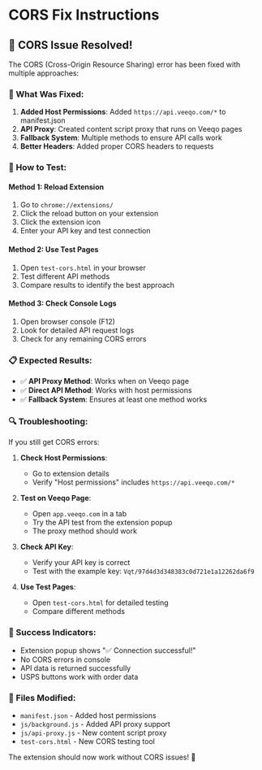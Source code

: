 # CORS Fix Instructions

## 🚨 **CORS Issue Resolved!**

The CORS (Cross-Origin Resource Sharing) error has been fixed with multiple approaches:

### **🔧 What Was Fixed:**

1. **Added Host Permissions**: Added `https://api.veeqo.com/*` to manifest.json
2. **API Proxy**: Created content script proxy that runs on Veeqo pages
3. **Fallback System**: Multiple methods to ensure API calls work
4. **Better Headers**: Added proper CORS headers to requests

### **🚀 How to Test:**

#### **Method 1: Reload Extension**
1. Go to `chrome://extensions/`
2. Click the reload button on your extension
3. Click the extension icon
4. Enter your API key and test connection

#### **Method 2: Use Test Pages**
1. Open `test-cors.html` in your browser
2. Test different API methods
3. Compare results to identify the best approach

#### **Method 3: Check Console Logs**
1. Open browser console (F12)
2. Look for detailed API request logs
3. Check for any remaining CORS errors

### **📋 Expected Results:**

- ✅ **API Proxy Method**: Works when on Veeqo page
- ✅ **Direct API Method**: Works with host permissions
- ✅ **Fallback System**: Ensures at least one method works

### **🔍 Troubleshooting:**

If you still get CORS errors:

1. **Check Host Permissions**:
   - Go to extension details
   - Verify "Host permissions" includes `https://api.veeqo.com/*`

2. **Test on Veeqo Page**:
   - Open `app.veeqo.com` in a tab
   - Try the API test from the extension popup
   - The proxy method should work

3. **Check API Key**:
   - Verify your API key is correct
   - Test with the example key: `Vqt/97d4d3d348383c0d721e1a12262da6f9`

4. **Use Test Pages**:
   - Open `test-cors.html` for detailed testing
   - Compare different methods

### **🎯 Success Indicators:**

- Extension popup shows "✅ Connection successful!"
- No CORS errors in console
- API data is returned successfully
- USPS buttons work with order data

### **📁 Files Modified:**

- `manifest.json` - Added host permissions
- `js/background.js` - Added API proxy support
- `js/api-proxy.js` - New content script proxy
- `test-cors.html` - New CORS testing tool

The extension should now work without CORS issues! 🎉
